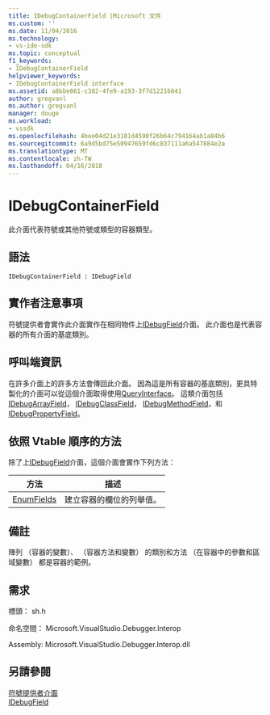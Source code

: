 ```yaml
---
title: IDebugContainerField |Microsoft 文件
ms.custom: ''
ms.date: 11/04/2016
ms.technology:
- vs-ide-sdk
ms.topic: conceptual
f1_keywords:
- IDebugContainerField
helpviewer_keywords:
- IDebugContainerField interface
ms.assetid: a8bbe061-c382-4fe9-a193-3f7d12216041
author: gregvanl
ms.author: gregvanl
manager: douge
ms.workload:
- vssdk
ms.openlocfilehash: 4bee04d21e3181d4590f26b64c794164ab1a84b6
ms.sourcegitcommit: 6a9d5bd75e50947659fd6c837111a6a547884e2a
ms.translationtype: MT
ms.contentlocale: zh-TW
ms.lasthandoff: 04/16/2018
---
```

# <a name="idebugcontainerfield"></a>IDebugContainerField
此介面代表符號或其他符號或類型的容器類型。  
  
## <a name="syntax"></a>語法  
  
```  
IDebugContainerField : IDebugField  
```  
  
## <a name="notes-for-implementers"></a>實作者注意事項  
 符號提供者會實作此介面實作在相同物件上[IDebugField](../../../extensibility/debugger/reference/idebugfield.md)介面。 此介面也是代表容器的所有介面的基底類別。  
  
## <a name="notes-for-callers"></a>呼叫端資訊  
 在許多介面上的許多方法會傳回此介面。 因為這是所有容器的基底類別，更具特製化的介面可以從這個介面取得使用[QueryInterface](/cpp/atl/queryinterface)。 這類介面包括[IDebugArrayField](../../../extensibility/debugger/reference/idebugarrayfield.md)， [IDebugClassField](../../../extensibility/debugger/reference/idebugclassfield.md)， [IDebugMethodField](../../../extensibility/debugger/reference/idebugmethodfield.md)，和[IDebugPropertyField](../../../extensibility/debugger/reference/idebugpropertyfield.md)。  
  
## <a name="methods-in-vtable-order"></a>依照 Vtable 順序的方法  
 除了上[IDebugField](../../../extensibility/debugger/reference/idebugfield.md)介面，這個介面會實作下列方法：  
  
|方法|描述|  
|------------|-----------------|  
|[EnumFields](../../../extensibility/debugger/reference/idebugcontainerfield-enumfields.md)|建立容器的欄位的列舉值。|  
  
## <a name="remarks"></a>備註  
 陣列 （容器的變數）、 （容器方法和變數） 的類別和方法 （在容器中的參數和區域變數） 都是容器的範例。  
  
## <a name="requirements"></a>需求  
 標頭： sh.h  
  
 命名空間： Microsoft.VisualStudio.Debugger.Interop  
  
 Assembly: Microsoft.VisualStudio.Debugger.Interop.dll  
  
## <a name="see-also"></a>另請參閱  
 [符號提供者介面](../../../extensibility/debugger/reference/symbol-provider-interfaces.md)   
 [IDebugField](../../../extensibility/debugger/reference/idebugfield.md)